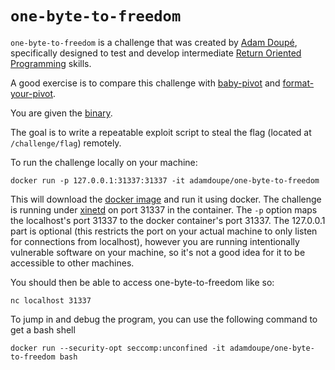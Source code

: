 # `one-byte-to-freedom` 

`one-byte-to-freedom` is a challenge that was created by
[Adam Doupé][adamd-homepage], specifically designed to test and
develop intermediate [Return Oriented Programming][rop] skills.

A good exercise is to compare this challenge with
[baby-pivot][baby-pivot] and [format-your-pivot][format-your-pivot].

You are given the [binary][binary].

The goal is to write a repeatable exploit script to steal the flag
(located at `/challenge/flag`) remotely.

To run the challenge locally on your machine:

	docker run -p 127.0.0.1:31337:31337 -it adamdoupe/one-byte-to-freedom

This will download the [docker image][docker-container] and run it
using docker. The challenge is running under [xinetd][xinetd-man] on
port 31337 in the container. The `-p` option maps the localhost's port
31337 to the docker container's port 31337. The 127.0.0.1 part is
optional (this restricts the port on your actual machine to only
listen for connections from localhost), however you are running
intentionally vulnerable software on your machine, so it's not a good
idea for it to be accessible to other machines.

You should then be able to access one-byte-to-freedom like so:

	nc localhost 31337

To jump in and debug the program, you can use the following command
to get a bash shell

	docker run --security-opt seccomp:unconfined -it adamdoupe/one-byte-to-freedom bash

[pctf-2017]: https://ctftime.org/event/439
[binary]: one-byte-to-freedom
[docker-container]: https://hub.docker.com/r/adamdoupe/one-byte-to-freedom/
[xinetd-man]: https://linux.die.net/man/8/xinetd
[adamd-homepage]: http://adamdoupe.com
[rop]: https://en.wikipedia.org/wiki/Return-oriented_programming
[babys-first-rop-32]: ../babys-first-rop-32/README.md
[baby-pivot]: ../baby-pivot/README.md
[format-your-pivot]: ../format-your-pivot/README.md
